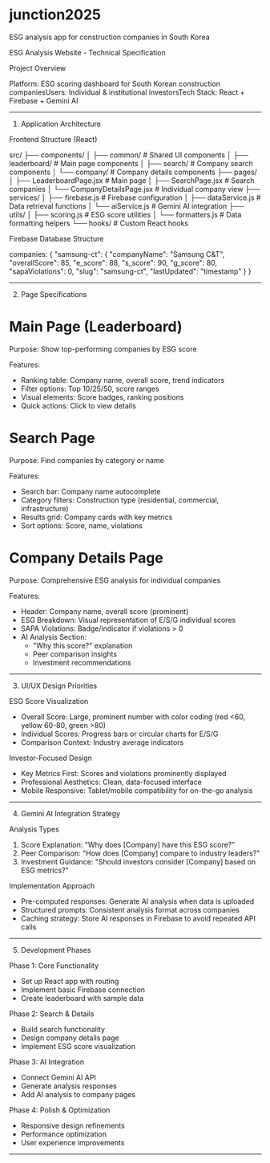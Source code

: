 # junction2025
ESG analysis app for construction companies in South Korea

ESG Analysis Website - Technical Specification

  Project Overview

  Platform: ESG scoring dashboard for South Korean construction
  companiesUsers: Individual & institutional investorsTech Stack:
  React + Firebase + Gemini AI

  ---
  1. Application Architecture

  Frontend Structure (React)

  src/
  ├── components/
  │   ├── common/           # Shared UI components
  │   ├── leaderboard/      # Main page components
  │   ├── search/           # Company search components
  │   └── company/          # Company details components
  ├── pages/
  │   ├── LeaderboardPage.jsx    # Main page
  │   ├── SearchPage.jsx         # Search companies
  │   └── CompanyDetailsPage.jsx # Individual company view
  ├── services/
  │   ├── firebase.js       # Firebase configuration
  │   ├── dataService.js    # Data retrieval functions
  │   └── aiService.js      # Gemini AI integration
  ├── utils/
  │   ├── scoring.js        # ESG score utilities
  │   └── formatters.js     # Data formatting helpers
  └── hooks/                # Custom React hooks

  Firebase Database Structure

  companies: {
    "samsung-ct": {
      "companyName": "Samsung C&T",
      "overallScore": 85,
      "e_score": 88,
      "s_score": 90,
      "g_score": 80,
      "sapaViolations": 0,
      "slug": "samsung-ct",
      "lastUpdated": "timestamp"
    }
  }

  ---
  2. Page Specifications

  # Main Page (Leaderboard)

  Purpose: Show top-performing companies by ESG score

  Features:
  - Ranking table: Company name, overall score, trend indicators
  - Filter options: Top 10/25/50, score ranges
  - Visual elements: Score badges, ranking positions
  - Quick actions: Click to view details

  # Search Page

  Purpose: Find companies by category or name

  Features:
  - Search bar: Company name autocomplete
  - Category filters: Construction type (residential, commercial,
  infrastructure)
  - Results grid: Company cards with key metrics
  - Sort options: Score, name, violations

  # Company Details Page

  Purpose: Comprehensive ESG analysis for individual companies

  Features:
  - Header: Company name, overall score (prominent)
  - ESG Breakdown: Visual representation of E/S/G individual
  scores
  - SAPA Violations: Badge/indicator if violations > 0
  - AI Analysis Section:
    - "Why this score?" explanation
    - Peer comparison insights
    - Investment recommendations

  ---
  3. UI/UX Design Priorities

  ESG Score Visualization

  - Overall Score: Large, prominent number with color coding (red
  <60, yellow 60-80, green >80)
  - Individual Scores: Progress bars or circular charts for E/S/G
  - Comparison Context: Industry average indicators

  Investor-Focused Design

  - Key Metrics First: Scores and violations prominently displayed
  - Professional Aesthetics: Clean, data-focused interface
  - Mobile Responsive: Tablet/mobile compatibility for on-the-go
  analysis

  ---
  4. Gemini AI Integration Strategy

  Analysis Types

  1. Score Explanation: "Why does [Company] have this ESG score?"
  2. Peer Comparison: "How does [Company] compare to industry
  leaders?"
  3. Investment Guidance: "Should investors consider [Company]
  based on ESG metrics?"

  Implementation Approach

  - Pre-computed responses: Generate AI analysis when data is
  uploaded
  - Structured prompts: Consistent analysis format across
  companies
  - Caching strategy: Store AI responses in Firebase to avoid
  repeated API calls

  ---
  5. Development Phases

  Phase 1: Core Functionality

  - Set up React app with routing
  - Implement basic Firebase connection
  - Create leaderboard with sample data

  Phase 2: Search & Details

  - Build search functionality
  - Design company details page
  - Implement ESG score visualization

  Phase 3: AI Integration

  - Connect Gemini AI API
  - Generate analysis responses
  - Add AI analysis to company pages

  Phase 4: Polish & Optimization

  - Responsive design refinements
  - Performance optimization
  - User experience improvements

  ---
